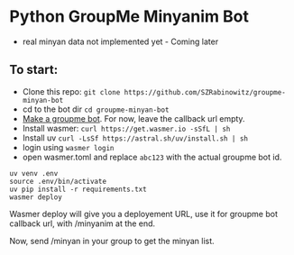 # Python GroupMe Minyanim Bot
- real minyan data not implemented yet - Coming later

## To start:  
- Clone this repo: ```git clone https://github.com/SZRabinowitz/groupme-minyan-bot```
- cd to the bot dir `cd groupme-minyan-bot`
- [Make a groupme bot](https://dev.groupme.com/bots). For now, leave the callback url empty.
- Install wasmer: 
```curl https://get.wasmer.io -sSfL | sh```
- Install uv ```curl -LsSf https://astral.sh/uv/install.sh | sh```
- login using `wasmer login`
- open wasmer.toml and replace `abc123` with the actual groupme bot id. 
 ```
 uv venv .env
source .env/bin/activate
uv pip install -r requirements.txt
wasmer deploy
```

Wasmer deploy will give you a deployement URL, use it for groupme bot callback url, with /minyanim at the end. 

Now, send /minyan in your group to get the minyan list. 
